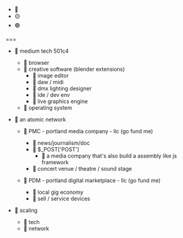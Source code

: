 * 🔴 
* 🟡 
* 🟢 

===

* 🔴 medium tech 501c4
    * 🔴 browser
    * 🔴 creative software (blender extensions)
        * 🔴 image editor
        * 🔴 daw / midi
        * 🔴 dmx lighting designer
        * 🔴 ide / dev env
        * 🔴 live graphics engine
    * 🔴 operating system

* 🔴 an atomic network
    * 🔴 PMC - portland media company - llc (go fund me)
        * 🔴 news/journalism/doc
        * 🔴 $_POST['POST']
            * 🔴 a media company that's also build a assembly like js framework
        * 🔴 concert venue / theatre / sound stage
        
    * 🔴 PDM - portland digital marketplace - llc (go fund me)
        * 🔴 local gig economy
        * 🔴 sell / service devices

* 🔴 scaling
    * 🔴 tech
    * 🔴 network